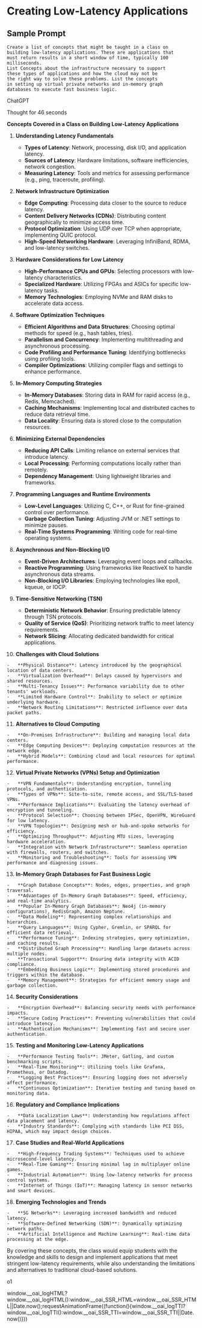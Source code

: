 # Creating Low-Latency Applications

## Sample Prompt

```linenums="0"
Create a list of concepts that might be taught in a class on
building low-latency applications. These are applications that
must return results in a short window of time, typically 100 milliseconds.
List Concepts about the infrastructure necessary to support
these types of applications and how the cloud may not be
the right way to solve these problems. List the concepts
in setting up virtual private networks and in-memory graph
databases to execute fast business logic.
```

ChatGPT

Thought for 46 seconds

**Concepts Covered in a Class on Building Low-Latency Applications**

1.  **Understanding Latency Fundamentals**

    -   **Types of Latency**: Network, processing, disk I/O, and application latency.
    -   **Sources of Latency**: Hardware limitations, software inefficiencies, network congestion.
    -   **Measuring Latency**: Tools and metrics for assessing performance (e.g., ping, traceroute, profiling).
2.  **Network Infrastructure Optimization**

    -   **Edge Computing**: Processing data closer to the source to reduce latency.
    -   **Content Delivery Networks (CDNs)**: Distributing content geographically to minimize access time.
    -   **Protocol Optimization**: Using UDP over TCP when appropriate, implementing QUIC protocol.
    -   **High-Speed Networking Hardware**: Leveraging InfiniBand, RDMA, and low-latency switches.
3.  **Hardware Considerations for Low Latency**

    -   **High-Performance CPUs and GPUs**: Selecting processors with low-latency characteristics.
    -   **Specialized Hardware**: Utilizing FPGAs and ASICs for specific low-latency tasks.
    -   **Memory Technologies**: Employing NVMe and RAM disks to accelerate data access.
4.  **Software Optimization Techniques**

    -   **Efficient Algorithms and Data Structures**: Choosing optimal methods for speed (e.g., hash tables, tries).
    -   **Parallelism and Concurrency**: Implementing multithreading and asynchronous processing.
    -   **Code Profiling and Performance Tuning**: Identifying bottlenecks using profiling tools.
    -   **Compiler Optimizations**: Utilizing compiler flags and settings to enhance performance.
5.  **In-Memory Computing Strategies**

    -   **In-Memory Databases**: Storing data in RAM for rapid access (e.g., Redis, Memcached).
    -   **Caching Mechanisms**: Implementing local and distributed caches to reduce data retrieval time.
    -   **Data Locality**: Ensuring data is stored close to the computation resources.
6.  **Minimizing External Dependencies**

    -   **Reducing API Calls**: Limiting reliance on external services that introduce latency.
    -   **Local Processing**: Performing computations locally rather than remotely.
    -   **Dependency Management**: Using lightweight libraries and frameworks.
7.  **Programming Languages and Runtime Environments**

    -   **Low-Level Languages**: Utilizing C, C++, or Rust for fine-grained control over performance.
    -   **Garbage Collection Tuning**: Adjusting JVM or .NET settings to minimize pauses.
    -   **Real-Time Systems Programming**: Writing code for real-time operating systems.
8.  **Asynchronous and Non-Blocking I/O**

    -   **Event-Driven Architectures**: Leveraging event loops and callbacks.
    -   **Reactive Programming**: Using frameworks like ReactiveX to handle asynchronous data streams.
    -   **Non-Blocking I/O Libraries**: Employing technologies like epoll, kqueue, or IOCP.
9.  **Time-Sensitive Networking (TSN)**

    -   **Deterministic Network Behavior**: Ensuring predictable latency through TSN protocols.
    -   **Quality of Service (QoS)**: Prioritizing network traffic to meet latency requirements.
    -   **Network Slicing**: Allocating dedicated bandwidth for critical applications.
10.  **Challenges with Cloud Solutions**

    -   **Physical Distance**: Latency introduced by the geographical location of data centers.
    -   **Virtualization Overhead**: Delays caused by hypervisors and shared resources.
    -   **Multi-Tenancy Issues**: Performance variability due to other tenants' workloads.
    -   **Limited Hardware Control**: Inability to select or optimize underlying hardware.
    -   **Network Routing Limitations**: Restricted influence over data packet paths.
11.  **Alternatives to Cloud Computing**

    -   **On-Premises Infrastructure**: Building and managing local data centers.
    -   **Edge Computing Devices**: Deploying computation resources at the network edge.
    -   **Hybrid Models**: Combining cloud and local resources for optimal performance.
12.  **Virtual Private Networks (VPNs) Setup and Optimization**

    -   **VPN Fundamentals**: Understanding encryption, tunneling protocols, and authentication.
    -   **Types of VPNs**: Site-to-site, remote access, and SSL/TLS-based VPNs.
    -   **Performance Implications**: Evaluating the latency overhead of encryption and tunneling.
    -   **Protocol Selection**: Choosing between IPSec, OpenVPN, WireGuard for low latency.
    -   **VPN Topologies**: Designing mesh or hub-and-spoke networks for efficiency.
    -   **Optimizing Throughput**: Adjusting MTU sizes, leveraging hardware acceleration.
    -   **Integration with Network Infrastructure**: Seamless operation with firewalls, routers, and switches.
    -   **Monitoring and Troubleshooting**: Tools for assessing VPN performance and diagnosing issues.
13.  **In-Memory Graph Databases for Fast Business Logic**

    -   **Graph Database Concepts**: Nodes, edges, properties, and graph traversal.
    -   **Advantages of In-Memory Graph Databases**: Speed, efficiency, and real-time analytics.
    -   **Popular In-Memory Graph Databases**: Neo4j (in-memory configurations), RedisGraph, Amazon Neptune.
    -   **Data Modeling**: Representing complex relationships and hierarchies.
    -   **Query Languages**: Using Cypher, Gremlin, or SPARQL for efficient data retrieval.
    -   **Performance Tuning**: Indexing strategies, query optimization, and caching results.
    -   **Distributed Graph Processing**: Handling large datasets across multiple nodes.
    -   **Transactional Support**: Ensuring data integrity with ACID compliance.
    -   **Embedding Business Logic**: Implementing stored procedures and triggers within the database.
    -   **Memory Management**: Strategies for efficient memory usage and garbage collection.
14.  **Security Considerations**

    -   **Encryption Overhead**: Balancing security needs with performance impacts.
    -   **Secure Coding Practices**: Preventing vulnerabilities that could introduce latency.
    -   **Authentication Mechanisms**: Implementing fast and secure user authentication.
15.  **Testing and Monitoring Low-Latency Applications**

    -   **Performance Testing Tools**: JMeter, Gatling, and custom benchmarking scripts.
    -   **Real-Time Monitoring**: Utilizing tools like Grafana, Prometheus, or Datadog.
    -   **Logging Best Practices**: Ensuring logging does not adversely affect performance.
    -   **Continuous Optimization**: Iterative testing and tuning based on monitoring data.
16.  **Regulatory and Compliance Implications**

    -   **Data Localization Laws**: Understanding how regulations affect data placement and latency.
    -   **Industry Standards**: Complying with standards like PCI DSS, HIPAA, which may impact design choices.
17.  **Case Studies and Real-World Applications**

    -   **High-Frequency Trading Systems**: Techniques used to achieve microsecond-level latency.
    -   **Real-Time Gaming**: Ensuring minimal lag in multiplayer online games.
    -   **Industrial Automation**: Using low-latency networks for process control systems.
    -   **Internet of Things (IoT)**: Managing latency in sensor networks and smart devices.
18.  **Emerging Technologies and Trends**

    -   **5G Networks**: Leveraging increased bandwidth and reduced latency.
    -   **Software-Defined Networking (SDN)**: Dynamically optimizing network paths.
    -   **Artificial Intelligence and Machine Learning**: Real-time data processing at the edge.

By covering these concepts, the class would equip students with the knowledge and skills to design and implement applications that meet stringent low-latency requirements, while also understanding the limitations and alternatives to traditional cloud-based solutions.

o1

window.\_\_oai\_logHTML?window.\_\_oai\_logHTML():window.\_\_oai\_SSR\_HTML=window.\_\_oai\_SSR\_HTML||Date.now();requestAnimationFrame((function(){window.\_\_oai\_logTTI?window.\_\_oai\_logTTI():window.\_\_oai\_SSR\_TTI=window.\_\_oai\_SSR\_TTI||Date.now()}))